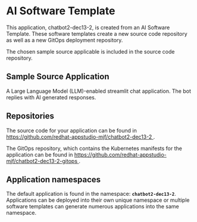 # AI Software Template

This application, chatbot2-dec13-2, is created from an AI Software Template. These software templates create a new source code repository as well as a new GitOps deployment repository.

The chosen sample source applicable is included in the source code repository.

## Sample Source Application

A Large Language Model (LLM)-enabled streamlit chat application. The bot replies with AI generated responses.

## Repositories

The source code for your application can be found in [https://github.com/redhat-appstudio-mjf/chatbot2-dec13-2 ](https://github.com/redhat-appstudio-mjf/chatbot2-dec13-2 ).
 
The GitOps repository, which contains the Kubernetes manifests for the application can be found in 
[https://github.com/redhat-appstudio-mjf/chatbot2-dec13-2-gitops ](https://github.com/redhat-appstudio-mjf/chatbot2-dec13-2-gitops ). 

## Application namespaces 

The default application is found in the namespace: **`chatbot2-dec13-2`**. Applications can be deployed into their own unique namespace or multiple software templates can generate numerous applications into the same namespace.